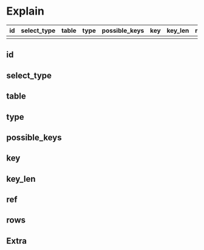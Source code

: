 # Explain

| id | select_type | table | type | possible_keys | key | key_len | ref | rows | Extra |
| -- | ----------- | ----- | ---- | ------------- | --- | ------- | --- | ---- | ----- |
|    |             |       |      |               |     |         |     |      |       |


## id


## select_type


## table


## type


## possible_keys


## key


## key_len


## ref 


## rows


## Extra


